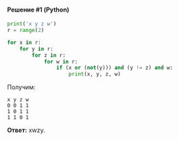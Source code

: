 #### Решение #1 (Python)
```python
print('x y z w')
r = range(2)

for x in r:
	for y in r:
		for z in r:
			for w in r:
				if (x or (not(y))) and (y != z) and w:
					print(x, y, z, w)
```
Получим:
```
x y z w
0 0 1 1
1 0 1 1
1 1 0 1
```

**Ответ:** xwzy.
